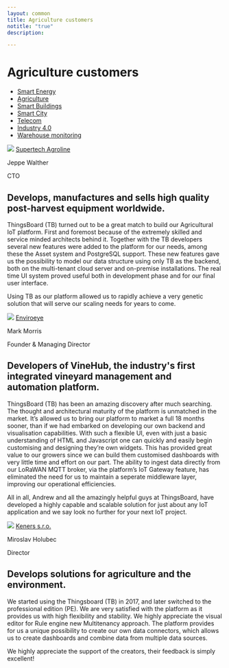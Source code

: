 ```yaml
---
layout: common
title: Agriculture customers
notitle: "true"
description:

---
```


<h1 class="mainTitle agriculture">Agriculture customers</h1>

<nav class="customers-nav">
    <ul>
        <li>
            <a href="/industries/smart-energy/">Smart Energy</a>
        </li>
        <li>
            <a href="/industries/agriculture/" class="active">Agriculture</a>
        </li>
        <li>
            <a href="/industries/smart-buildings/">Smart Buildings</a>
        </li>
        <li>
            <a href="/industries/smart-city/">Smart City</a>
        </li>
        <li>
            <a href="/industries/telecom/">Telecom</a>
        </li>
        <li>
            <a href="/industries/industry40/">Industry 4.0</a>
        </li>
        <li>
            <a href="/industries/warehouse-monitoring/">Warehouse monitoring</a>
        </li>
    </ul>
</nav>

<div class="customer-block">
    <div class="customer-company">
        <img class="customer-logo" src="https://img.thingsboard.io/customers/supertech-agroline.png">
        <a class="outlink" href="http://agrolog.io" alt="Supertech Agroline">Supertech Agroline</a>
    </div>
    <div class="customer-content">
        <div class="person-container">
            <div class="person-title">
                <p class="person-name"> Jeppe Walther </p>
                <p class="person-position"> CTO </p>
            </div>
        </div>
        <h2>
            Develops, manufactures and sells high quality post-harvest equipment worldwide.
        </h2>
        <p>
            ThingsBoard (TB) turned out to be a great match to build our Agricultural IoT platform. 
            First and foremost because of the extremely skilled and service minded architects behind it. 
            Together with the TB developers several new features were added to the platform for our needs, 
            among these the Asset system and PostgreSQL support. 
            These new features gave us the possibility to model our data structure using only TB as the backend, both on the multi-tenant cloud server and on-premise installations.
            The real time UI system proved useful both in development phase and for our final user interface. 
        </p>
        <p>
            Using TB as our platform allowed us to rapidly achieve a very genetic solution that will serve our scaling needs for years to come. 
        </p>
    </div>
</div>

<div class="customer-block">
    <div class="customer-company">
        <img class="customer-logo" src="https://img.thingsboard.io/customers/enviroeye.png">
        <a class="outlink" href="https://www.enviroeye.com.au/" alt="Enviroeye">Enviroeye</a>
    </div>
    <div class="customer-content">
        <div class="person-container">
            <div class="person-title">
                <p class="person-name"> Mark Morris </p>
                <p class="person-position"> Founder & Managing Director </p>
            </div>
        </div>
        <h2>
            Developers of VineHub, the industry's first integrated vineyard management and automation platform.
        </h2>
        <p>
            ThingsBoard (TB) has been an amazing discovery after much searching. The thought and architectural maturity of the platform is unmatched in the market. It’s allowed us to bring our platform to market a full 18 months sooner, than if we had embarked on developing our own backend and visualisation capabilities. With such a flexible UI, even with just a basic understanding of HTML and Javascript one can quickly and easily begin customising and designing they’re own widgets. This has provided great value to our growers since we can build them customised dashboards with very little time and effort on our part. The ability to ingest data directly from our LoRaWAN MQTT broker, via the platform’s IoT Gateway feature, has eliminated the need for us to maintain a seperate middleware layer, improving our operational efficiencies.
        </p>
        <p>
            All in all, Andrew and all the amazingly helpful guys at ThingsBoard, have developed a highly capable and scalable solution for just about any IoT application and we say look no further for your next IoT project. 
        </p>
    </div>
</div>

<div class="customer-block">
    <div class="customer-company">
        <img class="customer-logo" src="https://img.thingsboard.io/customers/Keners.png">
        <a class="outlink" href="http://www.keners.sk/" alt="Keners s.r.o.">Keners s.r.o.</a>
    </div>
    <div class="customer-content">
        <div class="person-container">
            <div class="person-title">
                <p class="person-name"> Miroslav Holubec </p>
                <p class="person-position"> Director </p>
            </div>
        </div>
        <h2>
            Develops solutions for agriculture and the environment.
        </h2>
        <p>
            We started using the Thingsboard (TB) in 2017, and later switched to the professional edition (PE). We are very satisfied with the platform as it provides us with high flexibility and stability. We highly appreciate the visual editor for Rule engine new Multitenancy approach. The platform provides for us a unique possibility to create our own data connectors, which allows us to create dashboards and combine data from multiple data sources.
        </p>
        <p>
            We highly appreciate the support of the creators, their feedback is simply excellent!
        </p>
    </div>
</div>